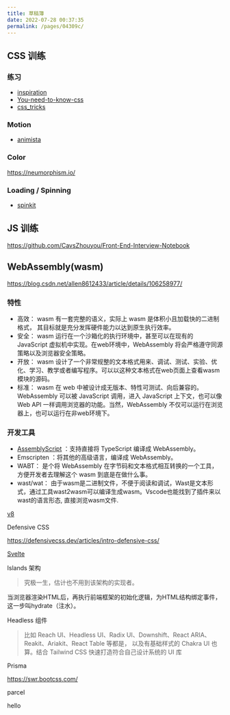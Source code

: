 ```yaml
---
title: 草稿簿
date: 2022-07-28 00:37:35
permalink: /pages/04309c/
---
```



## CSS 训练
### 练习
- [inspiration](<https://csscoco.com/inspiration/#/>)
- [You-need-to-know-css](<https://lhammer.cn/You-need-to-know-css/#/zh-cn/>)
- [css_tricks](<https://qishaoxuan.github.io/css_tricks/>)

### Motion
- [animista](<https://animista.net/>)

### Color
<https://neumorphism.io/>

### Loading / Spinning
- [spinkit](<https://tobiasahlin.com/spinkit/>)


## JS 训练
<https://github.com/CavsZhouyou/Front-End-Interview-Notebook>


## WebAssembly(wasm)
<https://blog.csdn.net/allen8612433/article/details/106258977/>

### 特性
- 高效： wasm 有一套完整的语义，实际上 wasm 是体积小且加载快的二进制格式， 其目标就是充分发挥硬件能力以达到原生执行效率。 
- 安全： wasm 运行在一个沙箱化的执行环境中，甚至可以在现有的 JavaScript 虚拟机中实现。在web环境中，WebAssembly 将会严格遵守同源策略以及浏览器安全策略。 
- 开放： wasm 设计了一个非常规整的文本格式用来、调试、测试、实验、优化、学习、教学或者编写程序。可以以这种文本格式在web页面上查看wasm模块的源码。 
- 标准： wasm 在 web 中被设计成无版本、特性可测试、向后兼容的。WebAssembly 可以被 JavaScript 调用，进入 JavaScript 上下文，也可以像 Web API 一样调用浏览器的功能。当然，WebAssembly 不仅可以运行在浏览器上，也可以运行在非web环境下。

### 开发工具
- [AssemblyScript](https://github.com/AssemblyScript/assemblyscript) ：支持直接将 TypeScript 编译成 WebAssembly。 
- Emscripten ：将其他的高级语言，编译成 WebAssembly。 
- WABT： 是个将 WebAssembly 在字节码和文本格式相互转换的一个工具，方便开发者去理解这个 wasm 到底是在做什么事。 
- wast/wat： 由于wasm是二进制文件，不便于阅读和调试，Wast是文本形式，通过工具wast2wasm可以编译生成wasm。Vscode也能找到了插件来以wast的语言形态, 直接浏览wasm文件.


[v8](https://v8.dev/)

Defensive CSS 

<https://defensivecss.dev/articles/intro-defensive-css/>

[Svelte](https://github.com/sveltejs/svelte)

Islands 架构
> 究极一生，估计也不用到该架构的实现者。

当浏览器渲染HTML后，再执行前端框架的初始化逻辑，为HTML结构绑定事件，这一步叫hydrate（注水）。

Headless 组件
> 比如 Reach UI、Headless UI、Radix UI、Downshift、React ARIA、Reakit、Ariakit、React Table 等都是，
> 以及有基础样式的 Chakra UI 也算。结合 Tailwind CSS 快速打造符合自己设计系统的 UI 库


Prisma

<https://swr.bootcss.com/>

parcel



hello
